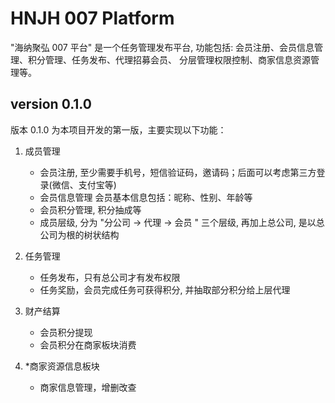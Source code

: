 HNJH 007 Platform
=================


"海纳聚弘 007 平台" 是一个任务管理发布平台, 功能包括:
会员注册、会员信息管理、积分管理、任务发布、代理招募会员、
分层管理权限控制、商家信息资源管理等。


version 0.1.0
-------------

版本 0.1.0 为本项目开发的第一版，主要实现以下功能：
1. 成员管理
    - 会员注册, 至少需要手机号，短信验证码，邀请码；后面可以考虑第三方登录(微信、支付宝等)
    - 会员信息管理 会员基本信息包括：昵称、性别、年龄等
    - 会员积分管理, 积分抽成等
    - 成员层级, 分为 "分公司 -> 代理 -> 会员 " 三个层级, 再加上总公司, 是以总公司为根的树状结构

2. 任务管理
    - 任务发布，只有总公司才有发布权限
    - 任务奖励，会员完成任务可获得积分, 并抽取部分积分给上层代理

3. 财产结算
    - 会员积分提现
    - 会员积分在商家板块消费

4. *商家资源信息板块
    - 商家信息管理，增删改查



